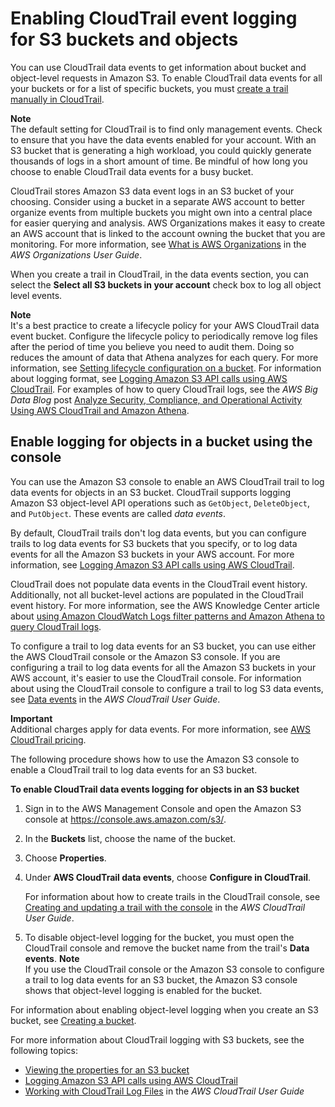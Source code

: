 # Enabling CloudTrail event logging for S3 buckets and objects<a name="enable-cloudtrail-logging-for-s3"></a>

You can use CloudTrail data events to get information about bucket and object\-level requests in Amazon S3\. To enable CloudTrail data events for all your buckets or for a list of specific buckets, you must [create a trail manually in CloudTrail](https://docs.aws.amazon.com/awscloudtrail/latest/userguide/cloudtrail-create-a-trail-using-the-console-first-time.html)\. 

**Note**  
The default setting for CloudTrail is to find only management events\. Check to ensure that you have the data events enabled for your account\.
 With an S3 bucket that is generating a high workload, you could quickly generate thousands of logs in a short amount of time\. Be mindful of how long you choose to enable CloudTrail data events for a busy bucket\. 

 CloudTrail stores Amazon S3 data event logs in an S3 bucket of your choosing\. Consider using a bucket in a separate AWS account to better organize events from multiple buckets you might own into a central place for easier querying and analysis\. AWS Organizations makes it easy to create an AWS account that is linked to the account owning the bucket that you are monitoring\. For more information, see [What is AWS Organizations](https://docs.aws.amazon.com/organizations/latest/userguide/orgs_introduction.html) in the *AWS Organizations User Guide*\.

When you create a trail in CloudTrail, in the data events section, you can select the **Select all S3 buckets in your account** check box to log all object level events\. 

**Note**  
It's a best practice to create a lifecycle policy for your AWS CloudTrail data event bucket\. Configure the lifecycle policy to periodically remove log files after the period of time you believe you need to audit them\. Doing so reduces the amount of data that Athena analyzes for each query\. For more information, see [Setting lifecycle configuration on a bucket](how-to-set-lifecycle-configuration-intro.md)\.
For information about logging format, see [Logging Amazon S3 API calls using AWS CloudTrail](cloudtrail-logging.md)\.
For examples of how to query CloudTrail logs, see the *AWS Big Data Blog* post [Analyze Security, Compliance, and Operational Activity Using AWS CloudTrail and Amazon Athena](http://aws.amazon.com/blogs/big-data/aws-cloudtrail-and-amazon-athena-dive-deep-to-analyze-security-compliance-and-operational-activity/)\. 

## Enable logging for objects in a bucket using the console<a name="enable-cloudtrail-events"></a>

You can use the Amazon S3 console to enable an AWS CloudTrail trail to log data events for objects in an S3 bucket\. CloudTrail supports logging Amazon S3 object\-level API operations such as `GetObject`, `DeleteObject`, and `PutObject`\. These events are called *data events*\. 

By default, CloudTrail trails don't log data events, but you can configure trails to log data events for S3 buckets that you specify, or to log data events for all the Amazon S3 buckets in your AWS account\. For more information, see [Logging Amazon S3 API calls using AWS CloudTrail](cloudtrail-logging.md)\. 

CloudTrail does not populate data events in the CloudTrail event history\. Additionally, not all bucket\-level actions are populated in the CloudTrail event history\. For more information, see the AWS Knowledge Center article about [using Amazon CloudWatch Logs filter patterns and Amazon Athena to query CloudTrail logs](https://aws.amazon.com/premiumsupport/knowledge-center/find-cloudtrail-object-level-events/)\.

To configure a trail to log data events for an S3 bucket, you can use either the AWS CloudTrail console or the Amazon S3 console\. If you are configuring a trail to log data events for all the Amazon S3 buckets in your AWS account, it's easier to use the CloudTrail console\. For information about using the CloudTrail console to configure a trail to log S3 data events, see [ Data events](https://docs.aws.amazon.com/awscloudtrail/latest/userguide/logging-data-events-with-cloudtrail.html#logging-data-events ) in the *AWS CloudTrail User Guide*\. 

**Important**  
Additional charges apply for data events\. For more information, see [AWS CloudTrail pricing](https://aws.amazon.com/cloudtrail/pricing/)\. 

The following procedure shows how to use the Amazon S3 console to enable a CloudTrail trail to log data events for an S3 bucket\.

**To enable CloudTrail data events logging for objects in an S3 bucket**

1. Sign in to the AWS Management Console and open the Amazon S3 console at [https://console\.aws\.amazon\.com/s3/](https://console.aws.amazon.com/s3/)\.

1. In the **Buckets** list, choose the name of the bucket\.

1. Choose **Properties**\.

1. Under **AWS CloudTrail data events**, choose **Configure in CloudTrail**\. 

   For information about how to create trails in the CloudTrail console, see [Creating and updating a trail with the console](https://docs.aws.amazon.com/awscloudtrail/latest/userguide/cloudtrail-create-and-update-a-trail-by-using-the-console.html) in the *AWS CloudTrail User Guide*\. 

1. To disable object\-level logging for the bucket, you must open the CloudTrail console and remove the bucket name from the trail's **Data events**\.
**Note**  
If you use the CloudTrail console or the Amazon S3 console to configure a trail to log data events for an S3 bucket, the Amazon S3 console shows that object\-level logging is enabled for the bucket\. 

For information about enabling object\-level logging when you create an S3 bucket, see [Creating a bucket](create-bucket-overview.md)\.

For more information about CloudTrail logging with S3 buckets, see the following topics:
+ [Viewing the properties for an S3 bucket](view-bucket-properties.md)
+ [Logging Amazon S3 API calls using AWS CloudTrail](cloudtrail-logging.md)
+ [ Working with CloudTrail Log Files](https://docs.aws.amazon.com/awscloudtrail/latest/userguide/cloudtrail-working-with-log-files.html) in the *AWS CloudTrail User Guide*